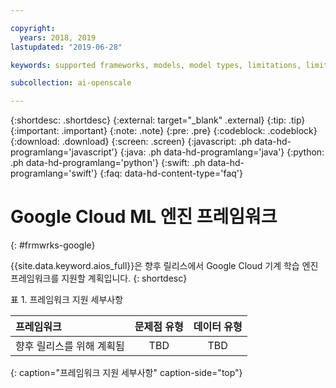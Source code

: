 ```yaml
---

copyright:
  years: 2018, 2019
lastupdated: "2019-06-28"

keywords: supported frameworks, models, model types, limitations, limits, spss, c&ds

subcollection: ai-openscale

---
```


{:shortdesc: .shortdesc}
{:external: target="_blank" .external}
{:tip: .tip}
{:important: .important}
{:note: .note}
{:pre: .pre}
{:codeblock: .codeblock}
{:download: .download}
{:screen: .screen}
{:javascript: .ph data-hd-programlang='javascript'}
{:java: .ph data-hd-programlang='java'}
{:python: .ph data-hd-programlang='python'}
{:swift: .ph data-hd-programlang='swift'}
{:faq: data-hd-content-type='faq'}

# Google Cloud ML 엔진 프레임워크
{: #frmwrks-google}

{{site.data.keyword.aios_full}}은 향후 릴리스에서 Google Cloud 기계 학습 엔진 프레임워크를 지원할 계획입니다.
{: shortdesc}

표 1. 프레임워크 지원 세부사항

| 프레임워크 | 문제점 유형 | 데이터 유형 |
|:---|:---:|:---:|
| 향후 릴리스를 위해 계획됨 | TBD | TBD |
{: caption="프레임워크 지원 세부사항" caption-side="top"}



